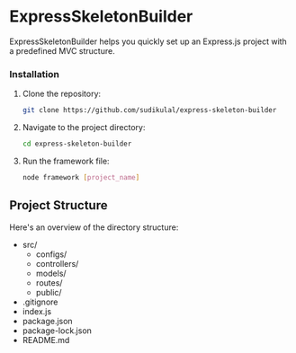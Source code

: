 # ExpressSkeletonBuilder

ExpressSkeletonBuilder helps you quickly set up an Express.js project with a predefined MVC structure.

### Installation

1. Clone the repository:

    ```bash
    git clone https://github.com/sudikulal/express-skeleton-builder
    ```

2. Navigate to the project directory:

    ```bash
    cd express-skeleton-builder
    ```

3. Run the framework file:

    ```bash
    node framework [project_name]
    ```

## Project Structure
Here's an overview of the directory structure:
- src/
  - configs/
  - controllers/
  - models/
  - routes/
  - public/
- .gitignore
- index.js
- package.json
- package-lock.json
- README.md

